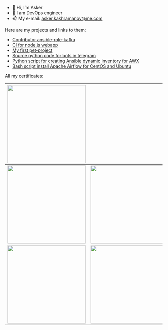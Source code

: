 - 👋 Hi, I’m Asker
- 🌱 I am DevOps engineer
- 📫 My e-mail: asker.kakhramanov@me.com

Here are my projects and links to them:
- [Contributor ansible-role-kafka](https://github.com/m-shalenko/ansible-role-kafka)
- [CI for node.js webapp](https://github.com/Gakhramanzode/apod-website-node#%D0%B2%D1%81%D1%82%D1%83%D0%BF%D0%BB%D0%B5%D0%BD%D0%B8%D0%B5)
- [My first pet-project](https://github.com/Gakhramanzode/fridge-v3#fridge-v3)
- [Source python code for bots in telegram](https://github.com/Gakhramanzode/bots-telegram#bots-telegram)
- [Python script for creating Ansible dynamic inventory for AWX](https://github.com/Gakhramanzode/ansible-dynamic-inventory-for-AWX#ansible-dynamic-inventory-for-awx)
- [Bash script install Apache Airflow for CentOS and Ubuntu](https://github.com/Gakhramanzode/Airflow#airflow)

All my certificates:

| <img src="https://github.com/user-attachments/assets/eeb5f847-0a9c-4a6e-ae6b-4f8d3d035c13" width="250"> | | |
|:---------------:|:---------------:|:---------------:|
| <img src="https://user-images.githubusercontent.com/62985982/218377393-91d19d41-4295-4f15-94eb-ac5d93a4b00b.jpg" width="250"> | <img src="https://user-images.githubusercontent.com/62985982/215082596-04b51ea7-e1db-4929-8db3-b75a60bb40fb.jpg" width="250"> | <img src="https://user-images.githubusercontent.com/62985982/163122659-3f2d8c3f-5181-4f74-9003-2af24a533fcd.jpg" width="250"> |
| <img src="https://user-images.githubusercontent.com/62985982/163122749-af61a2cd-2eb9-4d84-b3c1-50428ba9707b.jpg" width="250"> | <img src="https://user-images.githubusercontent.com/62985982/163122778-b147ef16-f318-4b10-af5c-c95ea52d5a51.jpg" width="250"> | <img src="https://user-images.githubusercontent.com/62985982/164609139-8b5dd9d1-4910-4a14-9906-14c63a4bc091.png" width="250"> |

<!---
Gakhramanzode/Gakhramanzode is a ✨ special ✨ repository because its `README.md` (this file) appears on your GitHub profile.
You can click the Preview link to take a look at your changes.
--->
